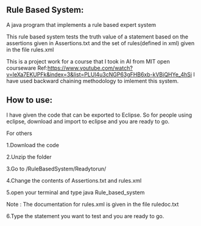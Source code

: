 
Rule Based System:
---------------------
A java program that implements a rule based expert system

This rule based system tests the truth value of a statement based on the assertions given in Assertions.txt and the set of rules(defined in xml) given in the file rules.xml

This is a project work for a course that I took in AI from MIT open courseware
Ref:https://www.youtube.com/watch?v=leXa7EKUPFk&index=3&list=PLUl4u3cNGP63gFHB6xb-kVBiQHYe_4hSi
I have used backward chaining methodology to imlement this system.



How to use:
-------------------------

I have given the code that can be exported to Eclipse. So for people using eclipse, download and import to eclipse and you are ready to go.

For others

1.Download the code 

2.Unzip the folder 

3.Go to /RuleBasedSystem/Readytorun/

4.Change the contents of Assertions.txt and rules.xml

5.open your terminal and type java Rule_based_system


Note : The documentation for rules.xml is given in the file ruledoc.txt

6.Type the statement you want to test and you are ready to go.

